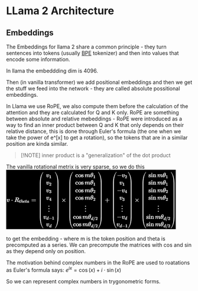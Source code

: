 # LLama 2 Architecture

## Embeddings
The Embeddings for llama 2 share a common principle - they turn sentences into tokens (usually [BPE](https://huggingface.co/learn/llm-course/en/chapter6/5) tokenizer) and then into values that encode some information.

In llama the embeddding dim is 4096.

Then (in vanilla transformer) we add positional embeddings and then we get the stuff we feed into the network - they are called absolute possitional embeddings.

In Llama we use RoPE, we also compute them before the calculation of the attention and they are calculated for Q and K only. RoPE are something between absolute and relative mebeddings - RoPE were introduced as a way to find an inner product between Q and K that only depends on their relative distance, this is done through Euler's formula (the one when we take the power of e^[x] to get a rotation), so the tokens that are in a similar position are kinda similar.

>[!NOTE] inner product is a "generalization" of the dot product

The vanilla rotational metrix is very sparse, so we do this
![](../img/rotary2.png)

to get the embedding - where m is the token position and theta is precomputed as a series. We can precompute the matrices with cos and sin as they depend only on position.

The motivation behind complex numbers in the RoPE are used to roatations as Euler's formula says:
$e^{ix} = \cos (x) + i \cdot \sin (x)$

So we can represent complex numbers in trygonometric forms.